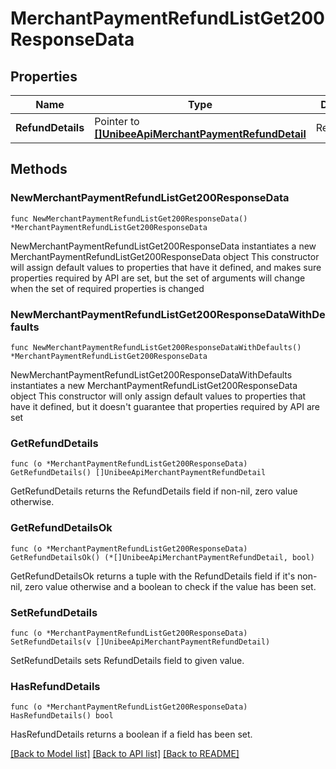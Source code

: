 # MerchantPaymentRefundListGet200ResponseData

## Properties

Name | Type | Description | Notes
------------ | ------------- | ------------- | -------------
**RefundDetails** | Pointer to [**[]UnibeeApiMerchantPaymentRefundDetail**](UnibeeApiMerchantPaymentRefundDetail.md) | RefundDetails | [optional] 

## Methods

### NewMerchantPaymentRefundListGet200ResponseData

`func NewMerchantPaymentRefundListGet200ResponseData() *MerchantPaymentRefundListGet200ResponseData`

NewMerchantPaymentRefundListGet200ResponseData instantiates a new MerchantPaymentRefundListGet200ResponseData object
This constructor will assign default values to properties that have it defined,
and makes sure properties required by API are set, but the set of arguments
will change when the set of required properties is changed

### NewMerchantPaymentRefundListGet200ResponseDataWithDefaults

`func NewMerchantPaymentRefundListGet200ResponseDataWithDefaults() *MerchantPaymentRefundListGet200ResponseData`

NewMerchantPaymentRefundListGet200ResponseDataWithDefaults instantiates a new MerchantPaymentRefundListGet200ResponseData object
This constructor will only assign default values to properties that have it defined,
but it doesn't guarantee that properties required by API are set

### GetRefundDetails

`func (o *MerchantPaymentRefundListGet200ResponseData) GetRefundDetails() []UnibeeApiMerchantPaymentRefundDetail`

GetRefundDetails returns the RefundDetails field if non-nil, zero value otherwise.

### GetRefundDetailsOk

`func (o *MerchantPaymentRefundListGet200ResponseData) GetRefundDetailsOk() (*[]UnibeeApiMerchantPaymentRefundDetail, bool)`

GetRefundDetailsOk returns a tuple with the RefundDetails field if it's non-nil, zero value otherwise
and a boolean to check if the value has been set.

### SetRefundDetails

`func (o *MerchantPaymentRefundListGet200ResponseData) SetRefundDetails(v []UnibeeApiMerchantPaymentRefundDetail)`

SetRefundDetails sets RefundDetails field to given value.

### HasRefundDetails

`func (o *MerchantPaymentRefundListGet200ResponseData) HasRefundDetails() bool`

HasRefundDetails returns a boolean if a field has been set.


[[Back to Model list]](../README.md#documentation-for-models) [[Back to API list]](../README.md#documentation-for-api-endpoints) [[Back to README]](../README.md)


